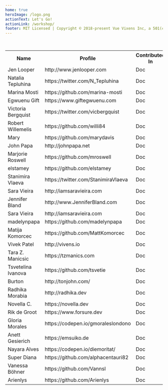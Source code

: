 ```yaml
---
home: true
heroImage: /logo.png
actionText: Let's Go!
actionLink: /workshop/
footer: MIT Licensed | Copyright © 2018-present Vue Vixens Inc, a 501(c)(3) public charity
---
```

<br/>
<table>
<th>Name</th>
<th>Profile</th>
<th>Contributed In</th>
<tr>
<td>Jen Looper</td>
<td>http://www.jenlooper.com</td>
<td>Doc</td>
</tr>
<tr>
<td>Natalia Tepluhina</td>
<td>https://twitter.com/N_Tepluhina</td>
<td>Doc</td>
</tr>
<tr>
<td>Marina Mosti</td>
<td>https://github.com/marina-mosti</td>
<td>Doc</td>
</tr>
<tr>
<td>Egwuenu Gift</td>
<td>https://www.giftegwuenu.com</td>
<td>Doc</td>
</tr>
<tr>
<td>Victoria Bergquist</td>
<td>https://twitter.com/vicbergquist</td>
<td>Doc</td>
</tr>
<tr>
<td>Robert Willemelis</td>
<td>https://github.com/willi84</td>
<td>Doc</td>
</tr>
<tr>
<td>Mary</td>
<td>https://github.com/marydavis</td>
<td>Doc</td>
</tr>
<tr>
<td>John Papa</td>
<td>http://johnpapa.net</td>
<td>Doc</td>
</tr>
<tr>
<td>Marjorie Roswell</td>
<td>https://github.com/mroswell</td>
<td>Doc</td>
</tr>
<tr>
<td>elstamey</td>
<td>https://github.com/elstamey</td>
<td>Doc</td>
</tr>
<tr>
<td>Stanimira Vlaeva</td>
<td>https://twitter.com/StanimiraVlaeva</td>
<td>Doc</td>
</tr>
<tr>
<td>Sara Vieira</td>
<td>http://iamsaravieira.com</td>
<td>Doc</td>
</tr>
<tr>
<td>Jennifer Bland</td>
<td>http://www.JenniferBland.com</td>
<td>Doc</td>
</tr>
<tr>
<td>Sara Vieira</td>
<td>http://iamsaravieira.com</td>
<td>Doc</td>
</tr>
<tr>
<td>madelynpapa</td>
<td>https://github.com/madelynpapa</td>
<td>Doc</td>
</tr>
<tr>
<td>Matija Komorcec</td>
<td>https://github.com/MattKomorcec</td>
<td>Doc</td>
</tr>
<tr>
<td>Vivek Patel</td>
<td>http://vivens.io</td>
<td>Doc</td>
</tr>
<tr>
<td>Tara Z. Manicsic</td>
<td>https://tzmanics.com</td>
<td>Doc</td>
</tr>
<tr>
<td>Tsvetelina Ivanova</td>
<td>https://github.com/tsvetie</td>
<td>Doc</td>
</tr>
<tr>
<td>Burton</td>
<td>http://tonjohn.com/</td>
<td>Doc</td>
</tr>
<tr>
<td>Radhika Morabia</td>
<td>http://radhika.dev</td>
<td>Doc</td>
</tr>
<tr>
<td>Novella C.</td>
<td>https://novella.dev</td>
<td>Doc</td>
</tr>
<tr>
<td>Rik de Groot</td>
<td>https://www.forsure.dev</td>
<td>Doc</td>
</tr>
<tr>
<td>Gloria Morales</td>
<td>https://codepen.io/gmoraleslondono</td>
<td>Doc</td>
</tr>
<tr>
<td>Anett Gesierich</td>
<td>https://emsuiko.de</td>
<td>Doc</td>
</tr>
<tr>
<td>Nayara Alves</td>
<td>https://codepen.io/diemoritat/</td>
<td>Doc</td>
</tr>
<tr>
<td>Super Diana</td>
<td>https://github.com/alphacentauri82</td>
<td>Doc</td>
</tr>
<tr>
<td>Vanessa Böhner</td>
<td>https://github.com/Vannsl</td>
<td>Doc</td>
</tr>
<tr>
<td>Arienlys</td>
<td>https://github.com/Arienlys</td>
<td>Doc</td>
</tr>
</table>